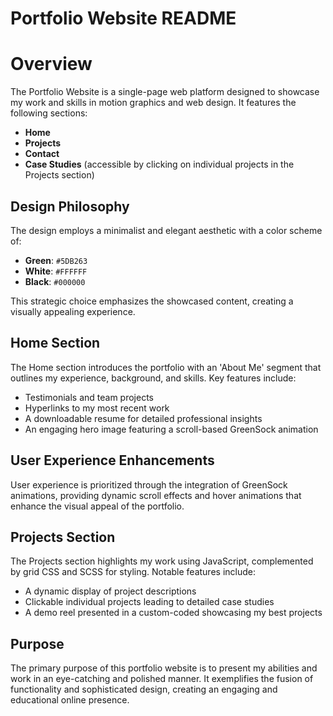 # Portfolio Website README

# Overview
The Portfolio Website is a single-page web platform designed to showcase my work and skills in motion graphics and web design. It features the following sections:

- **Home**
- **Projects**
- **Contact**
- **Case Studies** (accessible by clicking on individual projects in the Projects section)

## Design Philosophy
The design employs a minimalist and elegant aesthetic with a color scheme of:
- **Green**: `#5DB263`
- **White**: `#FFFFFF`
- **Black**: `#000000`

This strategic choice emphasizes the showcased content, creating a visually appealing experience.

## Home Section
The Home section introduces the portfolio with an 'About Me' segment that outlines my experience, background, and skills. Key features include:

- Testimonials and team projects
- Hyperlinks to my most recent work
- A downloadable resume for detailed professional insights
- An engaging hero image featuring a scroll-based GreenSock animation

## User Experience Enhancements
User experience is prioritized through the integration of GreenSock animations, providing dynamic scroll effects and hover animations that enhance the visual appeal of the portfolio.

## Projects Section
The Projects section highlights my work using JavaScript, complemented by grid CSS and SCSS for styling. Notable features include:

- A dynamic display of project descriptions
- Clickable individual projects leading to detailed case studies
- A demo reel presented in a custom-coded  showcasing my best projects

## Purpose
The primary purpose of this portfolio website is to present my abilities and work in an eye-catching and polished manner. It exemplifies the fusion of functionality and sophisticated design, creating an engaging and educational online presence.


